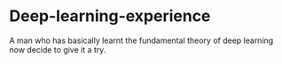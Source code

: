 # Deep-learning-experience
A man who has basically learnt the fundamental theory of deep learning now decide to give it a try.
